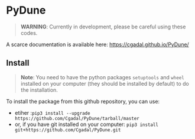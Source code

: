 # PyDune

> **WARNING**: Currently in development, please be careful using these codes.

A scarce documentation is available here: https://cgadal.github.io/PyDune/


## Install

> **Note**: You need to have the python packages `setuptools` and `wheel` installed on your computer (they should be installed by default) to do the installation.

To install the package from this github repository, you can use:
  - etiher :`pip3 install --upgrade https://github.com/Cgadal/PyDune/tarball/master`
  - or, if you have git installed on your computer: `pip3 install git+https://github.com/Cgadal/PyDune.git`
